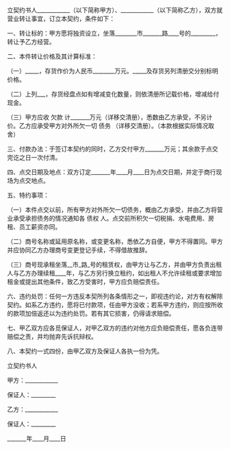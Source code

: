
 


立契约书人____________（以下简称甲方）、____________（以下简称乙方），双方就营业转让事宜，订立本契约，条件如下：


一、转让标的：甲方愿将独资设立，坐落________市_______路____号的_________，转让予乙方经营。


二、本件转让价格及其计算标准：


（一）_____，存货作价为人民币________万元。_____及存货另列清册交分别标明价格。


（二）上列___，存货经盘点如有增减变化数量，则依清册所记载价格，增减给付现金。


（三）甲方应收
欠款
计_______万元（详移交清册），悉数由乙方承受，不另计价。乙方应承受甲方对外所欠一切
债务
（详移交清册）。（本款根据实际情况取舍）


三、付款办法：于签订本契约的同时，乙方交付甲方_______万元；其余款于点交完讫之日一次付清。


四、点交日期及地点：双方订定_______年____月____日为点交日期，并定于商行现场为点交地点。


五、特约事项：


（一）本件点交以前，所有甲方对外所欠一切债务，概由乙方承受，并由乙方将营业承受承担债务的情况通知各
债权
人。点交前所积欠一切税捐、水电费用、房租、员工薪资亦同。


（二）商号名称或延用原名称，或变更名称，悉依乙方自便，甲方不得置同。甲方并应协同乙方办理商号变更登记手续，不得借故推辞。


（三）商号现承租坐落__市_路_号的租赁权，由甲方让与乙方，并由甲方负责出租人与乙方办理续租____年，与乙方另行换立租约，如出租人不允许续租或要求增加租金或提出其他条件，致乙方受害时，甲方应负赔偿责任。


六、违约处罚：任何一方违反本契所列各条情形之一，即视违约论，对方有权解除契约。如系乙方违约，愿将已付款项，任由甲方没收；若系甲方违约，则应按所收的款项加倍返还以为违约处罚。若有其它损害，仍得请求赔偿。


七、甲乙双方应各觅保证人，对甲乙双方的违约对他方应负赔偿责任，愿各负连带赔偿之责，并均抛弃先诉抗辩权。


八、本契约一式四份，由甲乙双方及保证人各执一份为凭。


立契约书人


甲方：____________


保证人：_________


乙方：____________


保证人：_________


_______年____月____日
 


 

 
 
 
 
 
  


  
 

  


  


  
 
 
 
 

